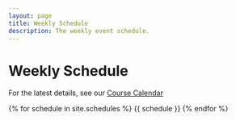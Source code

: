 ```yaml
---
layout: page
title: Weekly Schedule
description: The weekly event schedule.
---
```


# Weekly Schedule

For the latest details, see our [Course Calendar](https://calendar.google.com/calendar/u/0/embed?src=m5m78scf7panucng0a3fpdstik@group.calendar.google.com&ctz=America/New_York)

{% for schedule in site.schedules %}
{{ schedule }}
{% endfor %}
